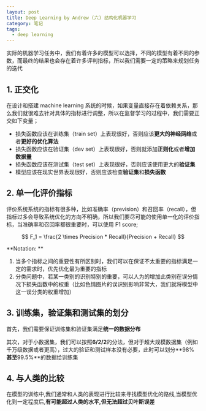 ```yaml
---
layout: post
title: Deep Learning by Andrew (六) 结构化机器学习
category: 笔记
tags: 
  - deep learning
---
```



<style>
img{
    width: 60%;
    padding-left: 20%;
}
</style>



实际的机器学习任务中，我们有着许多的模型可以选择，不同的模型有着不同的参数，而最终的结果也会存在着许多评判指标，所以我们需要一定的策略来规划任务的迭代



## 1. 正交化

在设计和搭建 machine learning 系统的时候，如果变量直接存在着依赖关系，那么我们就很难去针对具体的指标进行调整，所以在监督学习的过程中，我们需要正交如下变量；

- 损失函数应该在训练集（train set）上表现很好，否则应该**更大的神经网络**或者**更好的优化算法**
- 损失函数应该在验证集（dev set）上表现很好，否则就添加**正则化**或者**增加数据量**
- 损失函数应该在测试集（test set）上表现很好，否则应该使用更大的**验证集**
- 模型应该在现实世界表现很好，否则应该检查**验证集**和**损失函数**



## 2. 单一化评价指标

评价系统系统的指标有很多种，比如准确率（prevision）和召回率（recall），但指标过多会导致系统优化的方向不明确，所以我们要尽可能的使用单一化的评价指标，当准确率和召回率都很重要时，可以使用 F1 score;


$$
F_1 = \frac{2 \times Precision * Recall}{Precision + Recall}
$$


**Notation: **

1. 当多个指标之间的重要性有所区别时，我们可以在保证不太重要的指标满足一定的需求时，优先优化最为重要的指标
2. 分类问题中，若某一类别的识别特别的重要，可以人为的增加此类别在误分情况下损失函数中的权重（比如色情图片的误识别影响非常大，我们就将模型中这一误分类的权重增加）



## 3. 训练集，验证集和测试集的划分

首先，我们需要保证训练集和验证集满足**统一的数据分布**

其次，对于小数据集，我们可以按照**6/2/2**的分法，但对于超大规模数据集（例如千万级数据或者更高），过大的验证和测试样本没有必要，此时可以划分**98%**甚至**99.5%**的数据给训练集



## 4. 与人类的比较



在模型的训练中,我们通常和人类的表现进行比较来寻找模型优化的路线,当模型优化到一定程度后,**有可能超过人类的水平,但无法超过贝叶斯误差**